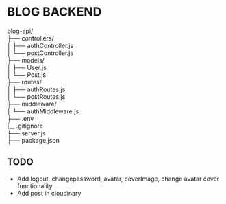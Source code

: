 # BLOG BACKEND

blog-api/ \
├── controllers/ \
│   ├── authController.js\
│   └── postController.js\
├── models/\
│   ├── User.js\
│   └── Post.js\
├── routes/\
│   ├── authRoutes.js\
│   └── postRoutes.js\
├── middleware/\
│   └── authMiddleware.js\
├── .env\
|__ .gitignore\
├── server.js\
├── package.json


## TODO
 - Add logout, changepassword, avatar, coverImage, change avatar cover functionality
 - Add post in cloudinary